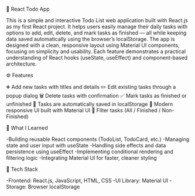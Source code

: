 🧾 React Todo App

This is a simple and interactive Todo List web application built with React.js as my first React project.
It helps users easily manage their daily tasks with options to add, edit, delete, and mark tasks as finished — all while keeping data saved automatically using the browser’s localStorage.
The app is designed with a clean, responsive layout using Material UI components, focusing on simplicity and usability. Each feature demonstrates a practical understanding of React hooks (useState, useEffect) and component-based architecture.

⚙️ Features

➕ Add new tasks with titles and details
✏️ Edit existing tasks through a popup dialog
🗑️ Delete tasks with confirmation
✅ Mark tasks as finished or unfinished
🔄 Tasks are automatically saved in localStorage
🎨 Modern responsive UI built with Material UI
🧩 Filter tasks (All / Finished / Non-Finished)

🧠 What I Learned

-Building reusable React components (TodoList, TodoCard, etc.)
-Managing state and user input with useState
-Handling side effects and data persistence using useEffect
-Implementing conditional rendering and filtering logic
-Integrating Material UI for faster, cleaner styling

🧰 Tech Stack

-Frontend: React.js, JavaScript, HTML, CSS
-UI Library: Material UI
-Storage: Browser localStorage
